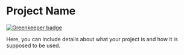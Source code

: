 Project Name
============

[![Greenkeeper badge](https://badges.greenkeeper.io/monokrome/brunch-with-style.svg)](https://greenkeeper.io/)

Here, you can include details about what your project is and how it is
supposed to be used.

